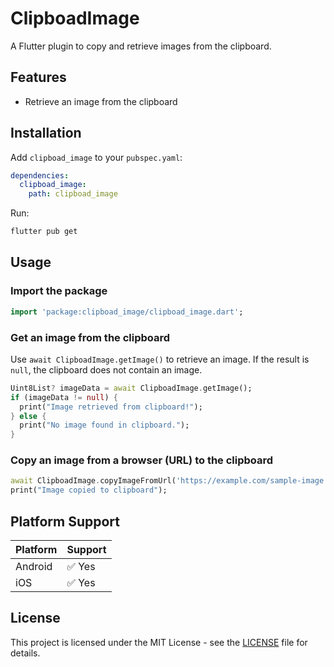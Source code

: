 # ClipboadImage

A Flutter plugin to copy and retrieve images from the clipboard.

## Features
- Retrieve an image from the clipboard

## Installation

Add `clipboad_image` to your `pubspec.yaml`:

```yaml
dependencies:
  clipboad_image:
    path: clipboad_image
```

Run:
```sh
flutter pub get
```

## Usage

### Import the package
```dart
import 'package:clipboad_image/clipboad_image.dart';
```

### Get an image from the clipboard
Use `await ClipboadImage.getImage()` to retrieve an image. If the result is `null`, the clipboard does not contain an image.

```dart
Uint8List? imageData = await ClipboadImage.getImage();
if (imageData != null) {
  print("Image retrieved from clipboard!");
} else {
  print("No image found in clipboard.");
}
```

### Copy an image from a browser (URL) to the clipboard
```dart
await ClipboadImage.copyImageFromUrl('https://example.com/sample-image.jpg');
print("Image copied to clipboard");
```

## Platform Support

| Platform | Support |
|----------|---------|
| Android  | ✅ Yes |
| iOS      | ✅ Yes |

## License
This project is licensed under the MIT License - see the [LICENSE](LICENSE) file for details.
